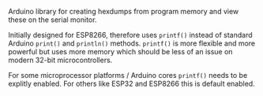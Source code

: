 Arduino library for creating hexdumps from program memory and view these on the serial monitor.

Initially designed for ESP8266, therefore uses `printf()` instead of standard Arduino `print()` and `println()` methods.
`printf()` is more flexible and more powerful but uses more memory which should be less of an issue on modern 32-bit microcontrollers.

For some microprocessor platforms / Arduino cores `printf()` needs to be explitly enabled. For others like ESP32 and ESP8266 this is default enabled.
